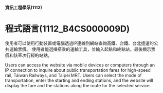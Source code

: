 #### 資訊工程學系(1112)
# 程式語言(1112_B4CS000009D)

使用者可以使用行動裝置或電腦透過IP連線到網站查詢高鐵、台鐵、台北捷運的公共運輸票價。
使用者能選擇搭乘的運輸工具，並輸入起點和終點站，最後顯示票價和該車次行經的站點。

Users can access the website via mobile devices or computers through an IP connection to inquire about public transportation fares for high-speed rail, Taiwan Railways, and Taipei MRT. Users can select the mode of transportation, enter the starting and ending stations, and the website will display the fare and the stations along the route for the selected service.
